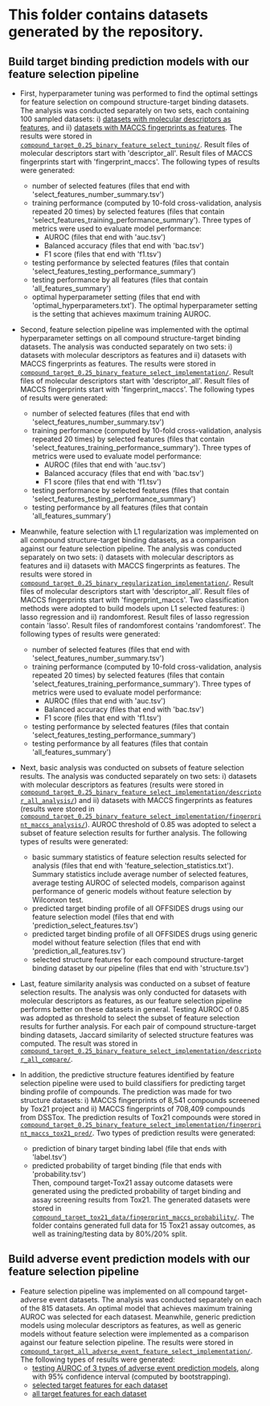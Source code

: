 # This folder contains datasets generated by the repository.

## Build target binding prediction models with our feature selection pipeline 

+ First, hyperparameter tuning was performed to find the optimal settings for feature selection on compound structure-target binding datasets. The analysis was conducted separately on two sets, each containing 100 sampled datasets: i) [datasets with molecular descriptors as features](compound_target_0.25_binary_feature_select_tuning/descriptor_all_sample_files.txt), and ii) [datasets with MACCS fingerprints as features](compound_target_0.25_binary_feature_select_tuning/fingerprint_maccs_sample_files.txt). The results were stored in [`compound_target_0.25_binary_feature_select_tuning/`](compound_target_0.25_binary_feature_select_tuning/). Result files of molecular descriptors start with 'descriptor_all'. Result files of MACCS fingerprints start with 'fingerprint_maccs'. The following types of results were generated: 
  + number of selected features (files that end with 'select_features_number_summary.tsv')
  + training performance (computed by 10-fold cross-validation, analysis repeated 20 times) by selected features (files that contain 'select_features_training_performance_summary'). Three types of metrics were used to evaluate model performance:
    + AUROC (files that end with 'auc.tsv')
    + Balanced accuracy (files that end with 'bac.tsv')
    + F1 score (files that end with 'f1.tsv')
  + testing performance by selected features (files that contain 'select_features_testing_performance_summary')
  + testing performance by all features (files that contain 'all_features_summary')
  + optimal hyperparameter setting (files that end with 'optimal_hyperparameters.txt'). The optimal hyperparameter setting is the setting that achieves maximum training AUROC. 

+ Second, feature selection pipeline was implemented with the optimal hyperparameter settings on all compound structure-target binding datasets. The analysis was conducted separately on two sets: i) datasets with molecular descriptors as features and ii) datasets with MACCS fingerprints as features. The results were stored in [`compound_target_0.25_binary_feature_select_implementation/`](compound_target_0.25_binary_feature_select_implementation/). Result files of molecular descriptors start with 'descriptor_all'. Result files of MACCS fingerprints start with 'fingerprint_maccs'. The following types of results were generated:                                                                                       
  + number of selected features (files that end with 'select_features_number_summary.tsv')
  + training performance (computed by 10-fold cross-validation, analysis repeated 20 times) by selected features (files that contain 'select_features_training_performance_summary'). Three types of metrics were used to evaluate model performance:
    + AUROC (files that end with 'auc.tsv')
    + Balanced accuracy (files that end with 'bac.tsv')
    + F1 score (files that end with 'f1.tsv')
  + testing performance by selected features (files that contain 'select_features_testing_performance_summary')
  + testing performance by all features (files that contain 'all_features_summary')
 
+ Meanwhile, feature selection with L1 regularization was implemented on all compound structure-target binding datasets, as a comparison against our feature selection pipeline. The analysis was conducted separately on two sets: i) datasets with molecular descriptors as features and ii) datasets with MACCS fingerprints as features. The results were stored in [`compound_target_0.25_binary_regularization_implementation/`](compound_target_0.25_binary_regularization_implementation/). Result files of molecular descriptors start with 'descriptor_all'. Result files of MACCS fingerprints start with 'fingerprint_maccs'. Two classification methods were adopted to build models upon L1 selected features: i) lasso regression and ii) randomforest. Result files of lasso regression contain 'lasso'. Result files of randomforest contains 'randomforest'. The following types of results were generated:
  + number of selected features (files that end with 'select_features_number_summary.tsv')
  + training performance (computed by 10-fold cross-validation, analysis repeated 20 times) by selected features (files that contain 'select_features_training_performance_summary'). Three types of metrics were used to evaluate model performance:
    + AUROC (files that end with 'auc.tsv')
    + Balanced accuracy (files that end with 'bac.tsv')
    + F1 score (files that end with 'f1.tsv')
  + testing performance by selected features (files that contain 'select_features_testing_performance_summary')
  + testing performance by all features (files that contain 'all_features_summary')

+ Next, basic analysis was conducted on subsets of feature selection results. The analysis was conducted separately on two sets: i) datasets with molecular descriptors as features (results were stored in [`compound_target_0.25_binary_feature_select_implementation/descriptor_all_analysis/`](compound_target_0.25_binary_feature_select_implementation/descriptor_all_analysis/)) and ii) datasets with MACCS fingerprints as features (results were stored in [`compound_target_0.25_binary_feature_select_implementation/fingerprint_maccs_analysis/`](compound_target_0.25_binary_feature_select_implementation/fingerprint_maccs_analysis/)). AUROC threshold of 0.85 was adopted to select a subset of feature selection results for further analysis. The following types of results were generated:
  + basic summary statistics of feature selection results selected for analysis (files that end with 'feature_selection_statistics.txt'). Summary statistics include average number of selected features, average testing AUROC of selected models, comparison against performance of generic models without feature selection by Wilconxon test. 
  + predicted target binding profile of all OFFSIDES drugs using our feature selection model (files that end with 'prediction_select_features.tsv')
  + predicted target binding profile of all OFFSIDES drugs using generic model without feature selection (files that end with 'prediction_all_features.tsv')
  + selected structure features for each compound structure-target binding dataset by our pipeline (files that end with 'structure.tsv')

+ Last, feature similarity analysis was conducted on a subset of feature selection results. The analysis was only conducted for datasets with molecular descriptors as features, as our feature selection pipeline performs better on these datasets in general. Testing AUROC of 0.85 was adopted as threshold to select the subset of feature selection results for further analysis. For each pair of compound structure-target binding datasets, Jaccard similarity of selected structure features was computed. The result was stored in [`compound_target_0.25_binary_feature_select_implementation/descriptor_all_compare/`](compound_target_0.25_binary_feature_select_implementation/descriptor_all_compare/).
 
+ In addition, the predictive structure features identified by feature selection pipeline were used to build classifiers for predicting target binding profile of compounds. The prediction was made for two structure datasets: i) MACCS fingerprints of 8,541 compounds screened by Tox21 project and ii) MACCS fingerprints of 708,409 compounds from DSSTox. The prediction results of Tox21 compounds were stored in [`compound_target_0.25_binary_feature_select_implementation/fingerprint_maccs_tox21_pred/`](compound_target_0.25_binary_feature_select_implementation/fingerprint_maccs_tox21_pred/). Two types of prediction results were generated:
  + prediction of binary target binding label (file that ends with 'label.tsv')
  + predicted probability of target binding (file that ends with 'probability.tsv')\
Then, compound target-Tox21 assay outcome datasets were generated using the predicted probability of target binding and assay screening results from Tox21. The generated datasets were stored in [`compound_target_tox21_data/fingerprint_maccs_probability/`](compound_target_tox21_data/fingerprint_maccs_probability/). The folder contains generated full data for 15 Tox21 assay outcomes, as well as training/testing data by 80%/20% split.  

## Build adverse event prediction models with our feature selection pipeline  

+ Feature selection pipeline was implemented on all compound target-adverse event datasets. The analysis was conducted separately on each of the 815 datasets. An optimal model that achieves maximum training AUROC was selected for each datasest. Meanwhile, generic prediction models using molecular descriptors as features, as well as generic models without feature selection were implemented as a comparison against our feature selection pipeline. The results were stored in [`compound_target_all_adverse_event_feature_select_implementation/`](compound_target_all_adverse_event_feature_select_implementation/). The following types of results were generated:
  + [testing AUROC of 3 types of adverse event prediction models](compound_target_all_adverse_event_feature_select_implementation/descriptor_all_all_adverse_event_1_testing_performance_summary_auc_ci.tsv), along with 95% confidence interval (computed by bootstrapping). 
  + [selected target features for each dataset](compound_target_all_adverse_event_feature_select_implementation/descriptor_all_all_adverse_event_select_features.tsv)
  + [all target features for each dataset](compound_target_all_adverse_event_feature_select_implementation/descriptor_all_all_adverse_event_all_features.tsv)

